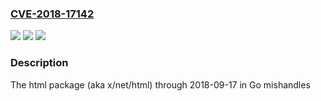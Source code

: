 ### [CVE-2018-17142](https://cve.mitre.org/cgi-bin/cvename.cgi?name=CVE-2018-17142)
![](https://img.shields.io/static/v1?label=Product&message=n%2Fa&color=blue)
![](https://img.shields.io/static/v1?label=Version&message=n%2Fa&color=blue)
![](https://img.shields.io/static/v1?label=Vulnerability&message=n%2Fa&color=brighgreen)

### Description

The html package (aka x/net/html) through 2018-09-17 in Go mishandles <math><template><mo><template>, leading to a "panic: runtime error" in parseCurrentToken in parse.go during an html.Parse call.

### POC

#### Reference
- https://github.com/golang/go/issues/27702

#### Github
No PoCs found on GitHub currently.

